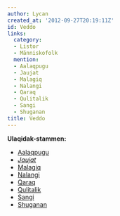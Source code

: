 ```yaml
---
author: Lycan
created_at: '2012-09-27T20:19:11Z'
id: Veddo
links:
  category:
  - Listor
  - Människofolk
  mention:
  - Aalaqpugu
  - Jaujat
  - Malagiq
  - Nalangi
  - Qaraq
  - Qulitalik
  - Sangi
  - Shuganan
title: Veddo
---
```


**Ulaqidak-stammen:**

-   [Aalaqpugu]
-   *[Jaujat]*
-   [Malagiq]
-   [Nalangi]
-   [Qaraq]
-   [Qulitalik]
-   [Sangi]
-   [Shuganan]

  [Aalaqpugu]: Aalaqpugu
  [Jaujat]: Jaujat
  [Malagiq]: Malagiq
  [Nalangi]: Nalangi
  [Qaraq]: Qaraq
  [Qulitalik]: Qulitalik
  [Sangi]: Sangi
  [Shuganan]: Shuganan